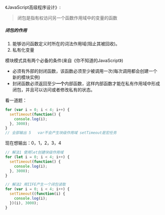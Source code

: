 《JavaScript高级程序设计》:
> 闭包是指有权访问另一个函数作用域中的变量的函数
##### 闭包的作用

1. 能够访问函数定义时所在的词法作用域(阻止其被回收)。
2. 私有化变量

模块模式具有两个必备的条件(来自《你不知道的JavaScript》)

- 必须有外部的封闭函数，该函数必须至少被调用一次(每次调用都会创建一个新的模块实例)
- 封闭函数必须返回至少**一个**内部函数，这样内部函数才能在私有作用域中形成闭包，并且可以访问或者修改私有的状态。

看一道题：

```js
for (var i = 0; i < 4; i++) {
  setTimeout(function() {
    console.log(i);
  }, 3000);
}
// 全部输出 5   var不会产生块级作用域 setTimeout是宏任务
```

现在想输出：0，1，2，3，4

```js
// 解法1 使用let创建块级作用域
for (let i = 0; i < 4; i++) {
  setTimeout(function() {
    console.log(i);
  }, 3000);
}

// 解法2 用IIFE产生一个闭包读取
for (var i = 0; i < 4; i++) {
  setTimeout((function(i) {
    console.log(i);
  })(i), 3000);
}
```

